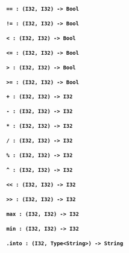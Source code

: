 <link rel="stylesheet" type="text/css" href="styles.css">

### `== : (I32, I32) -> Bool`

### `!= : (I32, I32) -> Bool`

### `< : (I32, I32) -> Bool`

### `<= : (I32, I32) -> Bool`

### `> : (I32, I32) -> Bool`

### `>= : (I32, I32) -> Bool`

### `+ : (I32, I32) -> I32`

### `- : (I32, I32) -> I32`

### `* : (I32, I32) -> I32`

### `/ : (I32, I32) -> I32`

### `% : (I32, I32) -> I32`

### `^ : (I32, I32) -> I32`

### `<< : (I32, I32) -> I32`

### `>> : (I32, I32) -> I32`

### `max : (I32, I32) -> I32`

### `min : (I32, I32) -> I32`

### `.into : (I32, Type<String>) -> String`
